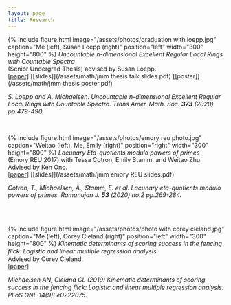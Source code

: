 ```yaml
---
layout: page
title: Research
---
```

<!-- ![test](/assets/photos/graduation with loepp.jpg){:.photo-right} -->

{% include figure.html image="/assets/photos/graduation with loepp.jpg" caption="Me (left), Susan Loepp (right)" position="left" width="300" height="800" %}
*Uncountable n-dimensional Excellent Regular Local Rings with Countable Spectra* <br/>
(Senior Undergrad Thesis) advised by Susan Loepp.<br/>
[[paper]](https://arxiv.org/abs/1811.07675) [[slides]](/assets/math/jmm thesis talk slides.pdf)
[[poster]](/assets/math/jmm thesis poster.pdf)

*S. Loepp and A. Michaelsen. *Uncountable n-dimensional Excellent Regular Local Rings with Countable Spectra*. Trans Amer. Math. Soc. **373** (2020) pp.479-490.*

<br/>

<!-- ![test](/assets/photos/emory reu photo.jpg){:.photo-left} -->
{% include figure.html image="/assets/photos/emory reu photo.jpg" caption="Weitao (left), Me, Emily (right)" position="right" width="300" height="800" %}
*Lacunary Eta-quotients modulo powers of primes* <br/>
(Emory REU 2017) with Tessa Cotron, Emily Stamm, and Weitao Zhu. Advised by Ken Ono.<br/>
[[paper]](https://arxiv.org/abs/1707.04627) [[slides]](/assets/math/jmm emory REU slides.pdf)

*Cotron, T., Michaelsen, A., Stamm, E. et al. Lacunary eta-quotients modulo powers of primes. Ramanujan J. **53** (2020) no.2 pp.269-284.*
<!-- [[paper]](https://doi.org/10.1007/s11139-020-00257-y) -->

<br/>


<br/>

<!-- ![test](/assets/photos/photo with corey cleland.jpg){:.photo-right} -->
{% include figure.html image="/assets/photos/photo with corey cleland.jpg" caption="Me (left), Corey Cleland (right)" position="left" width="300" height="800" %}
*Kinematic determinants of scoring success in the fencing ﬂick: Logistic and linear multiple regression analysis*. <br/>
Advised by Corey Cleland. <br/>
[[paper]](https://journals.plos.org/plosone/article?id=10.1371/journal.pone.0222075)


*Michaelsen AN, Cleland CL (2019) Kinematic determinants of scoring success in the fencing ﬂick: Logistic and linear multiple regression analysis. PLoS ONE 14(9): e0222075.*